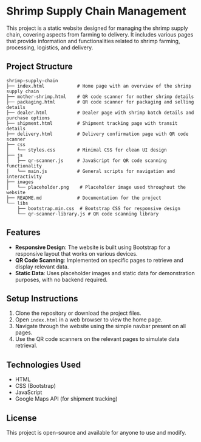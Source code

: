 # Shrimp Supply Chain Management

This project is a static website designed for managing the shrimp supply chain, covering aspects from farming to delivery. It includes various pages that provide information and functionalities related to shrimp farming, processing, logistics, and delivery.

## Project Structure

```
shrimp-supply-chain
├── index.html            # Home page with an overview of the shrimp supply chain
├── mother-shrimp.html    # QR code scanner for mother shrimp details
├── packaging.html        # QR code scanner for packaging and selling details
├── dealer.html           # Dealer page with shrimp batch details and purchase options
├── shipment.html         # Shipment tracking page with transit details
├── delivery.html         # Delivery confirmation page with QR code scanner
├── css
│   └── styles.css        # Minimal CSS for clean UI design
├── js
│   ├── qr-scanner.js     # JavaScript for QR code scanning functionality
│   └── main.js           # General scripts for navigation and interactivity
├── images
│   └── placeholder.png    # Placeholder image used throughout the website
├── README.md             # Documentation for the project
└── libs
    ├── bootstrap.min.css  # Bootstrap CSS for responsive design
    └── qr-scanner-library.js # QR code scanning library
```

## Features

- **Responsive Design**: The website is built using Bootstrap for a responsive layout that works on various devices.
- **QR Code Scanning**: Implemented on specific pages to retrieve and display relevant data.
- **Static Data**: Uses placeholder images and static data for demonstration purposes, with no backend required.

## Setup Instructions

1. Clone the repository or download the project files.
2. Open `index.html` in a web browser to view the home page.
3. Navigate through the website using the simple navbar present on all pages.
4. Use the QR code scanners on the relevant pages to simulate data retrieval.

## Technologies Used

- HTML
- CSS (Bootstrap)
- JavaScript
- Google Maps API (for shipment tracking)

## License

This project is open-source and available for anyone to use and modify.